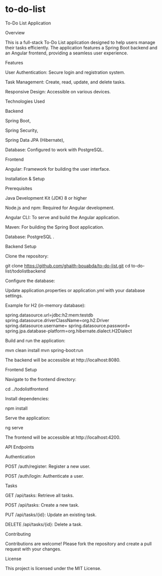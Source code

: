 # to-do-list
To-Do List Application

Overview

This is a full-stack To-Do List application designed to help users manage their tasks efficiently. The application features a Spring Boot backend and an Angular frontend, providing a seamless user experience.

Features

User Authentication: Secure login and registration system.

Task Management: Create, read, update, and delete tasks.

Responsive Design: Accessible on various devices.

Technologies Used

Backend

Spring Boot,

Spring Security,

Spring Data JPA (Hibernate),

Database: Configured to work with PostgreSQL.

Frontend

Angular: Framework for building the user interface.

Installation & Setup

Prerequisites

Java Development Kit (JDK) 8 or higher

Node.js and npm: Required for Angular development.

Angular CLI: To serve and build the Angular application.

Maven: For building the Spring Boot application.

Database: PostgreSQL .

Backend Setup

Clone the repository:

git clone https://github.com/ghaith-bouabda/to-do-list.git
cd to-do-list/todolistbackend

Configure the database:

Update application.properties or application.yml with your database settings.

Example for H2 (in-memory database):

spring.datasource.url=jdbc:h2:mem:testdb
spring.datasource.driverClassName=org.h2.Driver
spring.datasource.username=
spring.datasource.password=
spring.jpa.database-platform=org.hibernate.dialect.H2Dialect

Build and run the application:

mvn clean install
mvn spring-boot:run

The backend will be accessible at http://localhost:8080.

Frontend Setup

Navigate to the frontend directory:

cd ../todolistfrontend

Install dependencies:

npm install

Serve the application:

ng serve

The frontend will be accessible at http://localhost:4200.

API Endpoints

Authentication

POST /auth/register: Register a new user.

POST /auth/login: Authenticate a user.

Tasks

GET /api/tasks: Retrieve all tasks.

POST /api/tasks: Create a new task.

PUT /api/tasks/{id}: Update an existing task.

DELETE /api/tasks/{id}: Delete a task.

Contributing

Contributions are welcome! Please fork the repository and create a pull request with your changes.

License

This project is licensed under the MIT License.


